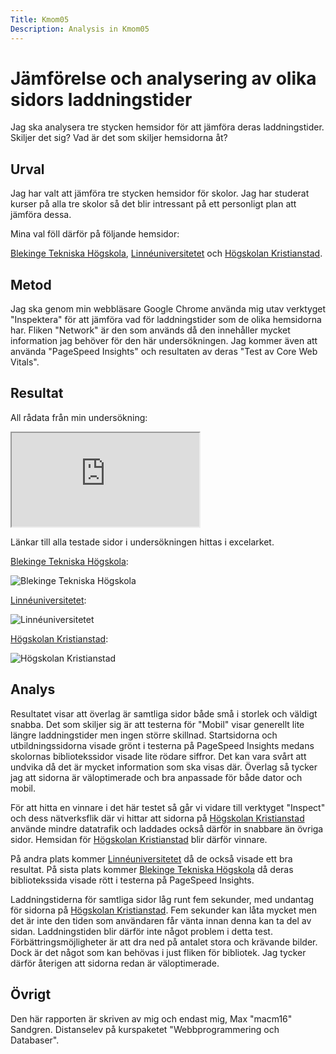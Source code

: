 ```yaml
---
Title: Kmom05
Description: Analysis in Kmom05
---
```


Jämförelse och analysering av olika sidors laddningstider
=======================

Jag ska analysera tre stycken hemsidor för att jämföra deras laddningstider. Skiljer det sig? Vad är det som skiljer hemsidorna åt?

Urval
-----------------------

Jag har valt att jämföra tre stycken hemsidor för skolor. Jag har studerat kurser på alla tre skolor så det blir intressant på ett personligt plan att jämföra dessa.

Mina val föll därför på följande hemsidor:

[Blekinge Tekniska Högskola](https://bth.se/),
[Linnéuniversitetet](https://www.lnu.se/) och
[Högskolan Kristianstad](https://www.hkr.se/).

Metod
-----------------------

Jag ska genom min webbläsare Google Chrome använda mig utav verktyget "Inspektera" för att jämföra vad för laddningstider som de olika hemsidorna har.
Fliken "Network" är den som används då den innehåller mycket information jag behöver för den här undersökningen. Jag kommer även att använda "PageSpeed Insights" och resultaten av deras
"Test av Core Web Vitals". 

Resultat
-----------------------

All rådata från min undersökning:

<iframe class ="excel" src="https://docs.google.com/spreadsheets/d/e/2PACX-1vQ5RGIVJfzVBO6Hy4pEmiyAKO1OVr7RND4IBFYbXWObDzsebOOgpSDs_Kb5Y2MgV3D4_cMGJ51t9SjB/pubhtml?widget=true&amp;headers=false"></iframe>

Länkar till alla testade sidor i undersökningen hittas i excelarket.

[Blekinge Tekniska Högskola](https://bth.se/):

![Blekinge Tekniska Högskola](../assets/img/bth.jpg "Uppvisning av Blekinge Tekniska Högskola")

[Linnéuniversitetet](https://www.lnu.se/):

![Linnéuniversitetet](../assets/img/lnu.jpg "Uppvisning av Linnéuniversitetet")

[Högskolan Kristianstad](https://www.hkr.se/):

![Högskolan Kristianstad](../assets/img/hkr.jpg "Uppvisning av Högskolan Kristianstad")

Analys
-----------------------

Resultatet visar att överlag är samtliga sidor både små i storlek och väldigt snabba. Det som skiljer sig är att testerna för "Mobil" visar generellt lite längre laddningstider men ingen större skillnad.
Startsidorna och utbildningssidorna visade grönt i testerna på PageSpeed Insights medans skolornas bibliotekssidor visade lite rödare siffror. Det kan vara svårt att undvika då det är mycket information
som ska visas där. Överlag så tycker jag att sidorna är väloptimerade och bra anpassade för både dator och mobil. 

För att hitta en vinnare i det här testet så går vi vidare till verktyget "Inspect" och dess nätverksflik där vi hittar att sidorna på [Högskolan Kristianstad](https://www.hkr.se/) använde mindre datatrafik
och laddades också därför in snabbare än övriga sidor. Hemsidan för [Högskolan Kristianstad](https://www.hkr.se/) blir därför vinnare. 

På andra plats kommer [Linnéuniversitetet](https://www.lnu.se/) då de också visade ett bra resultat. På sista plats kommer [Blekinge Tekniska Högskola](https://bth.se/) då deras bibliotekssida visade rött i testerna på PageSpeed Insights.

Laddningstiderna för samtliga sidor låg runt fem sekunder, med undantag för sidorna på [Högskolan Kristianstad](https://www.hkr.se/). Fem sekunder kan låta mycket men det är inte den tiden som användaren får vänta innan denna kan ta del av sidan.
Laddningstiden blir därför inte något problem i detta test. 
Förbättringsmöjligheter är att dra ned på antalet stora och krävande bilder. Dock är det något som kan behövas i just fliken för bibliotek. Jag tycker därför återigen att sidorna redan är väloptimerade.

Övrigt
-----------------------

Den här rapporten är skriven av mig och endast mig, Max "macm16" Sandgren.
Distanselev på kurspaketet "Webbprogrammering och Databaser".